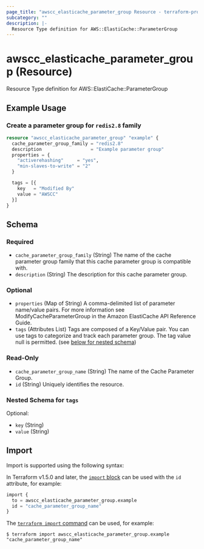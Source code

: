 ```yaml
---
page_title: "awscc_elasticache_parameter_group Resource - terraform-provider-awscc"
subcategory: ""
description: |-
  Resource Type definition for AWS::ElastiCache::ParameterGroup
---
```


# awscc_elasticache_parameter_group (Resource)

Resource Type definition for AWS::ElastiCache::ParameterGroup

## Example Usage

### Create a parameter group for `redis2.8` family

```terraform
resource "awscc_elasticache_parameter_group" "example" {
  cache_parameter_group_family = "redis2.8"
  description                  = "Example parameter group"
  properties = {
    "activerehashing"     = "yes",
    "min-slaves-to-write" = "2"
  }

  tags = [{
    key   = "Modified By"
    value = "AWSCC"
  }]
}
```

<!-- schema generated by tfplugindocs -->
## Schema

### Required

- `cache_parameter_group_family` (String) The name of the cache parameter group family that this cache parameter group is compatible with.
- `description` (String) The description for this cache parameter group.

### Optional

- `properties` (Map of String) A comma-delimited list of parameter name/value pairs. For more information see ModifyCacheParameterGroup in the Amazon ElastiCache API Reference Guide.
- `tags` (Attributes List) Tags are composed of a Key/Value pair. You can use tags to categorize and track each parameter group. The tag value null is permitted. (see [below for nested schema](#nestedatt--tags))

### Read-Only

- `cache_parameter_group_name` (String) The name of the Cache Parameter Group.
- `id` (String) Uniquely identifies the resource.

<a id="nestedatt--tags"></a>
### Nested Schema for `tags`

Optional:

- `key` (String)
- `value` (String)

## Import

Import is supported using the following syntax:

In Terraform v1.5.0 and later, the [`import` block](https://developer.hashicorp.com/terraform/language/import) can be used with the `id` attribute, for example:

```terraform
import {
  to = awscc_elasticache_parameter_group.example
  id = "cache_parameter_group_name"
}
```

The [`terraform import` command](https://developer.hashicorp.com/terraform/cli/commands/import) can be used, for example:

```shell
$ terraform import awscc_elasticache_parameter_group.example "cache_parameter_group_name"
```